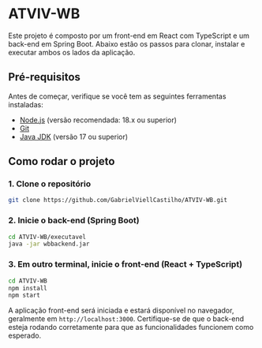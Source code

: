# ATVIV-WB

Este projeto é composto por um front-end em React com TypeScript e um back-end em Spring Boot. Abaixo estão os passos para clonar, instalar e executar ambos os lados da aplicação.

## Pré-requisitos

Antes de começar, verifique se você tem as seguintes ferramentas instaladas:

- [Node.js](https://nodejs.org/) (versão recomendada: 18.x ou superior)
- [Git](https://git-scm.com/)
- [Java JDK](https://www.oracle.com/java/technologies/javase-downloads.html) (versão 17 ou superior)

## Como rodar o projeto

### 1. Clone o repositório

```bash
git clone https://github.com/GabrielViellCastilho/ATVIV-WB.git
```

### 2. Inicie o back-end (Spring Boot)

```bash
cd ATVIV-WB/executavel
java -jar wbbackend.jar
```

### 3. Em outro terminal, inicie o front-end (React + TypeScript)

```bash
cd ATVIV-WB
npm install
npm start
```

A aplicação front-end será iniciada e estará disponível no navegador, geralmente em `http://localhost:3000`. Certifique-se de que o back-end esteja rodando corretamente para que as funcionalidades funcionem como esperado.
